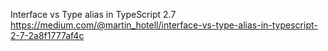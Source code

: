 Interface vs Type alias in TypeScript 2.7 <https://medium.com/@martin_hotell/interface-vs-type-alias-in-typescript-2-7-2a8f1777af4c>